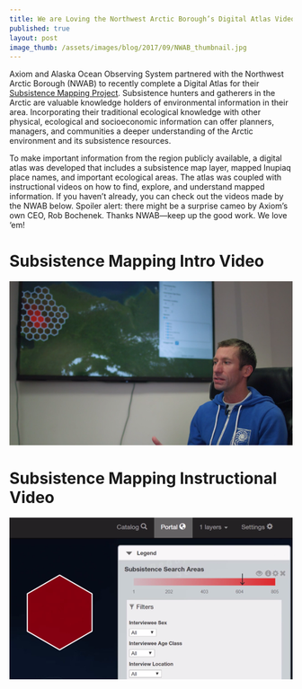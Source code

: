 ```yaml
---
title: We are Loving the Northwest Arctic Borough’s Digital Atlas Videos!
published: true
layout: post
image_thumb: /assets/images/blog/2017/09/NWAB_thumbnail.jpg
---
```


Axiom and Alaska Ocean Observing System partnered with the Northwest Arctic Borough (NWAB) to recently complete a Digital Atlas for their [Subsistence Mapping Project](http://portal.nwabor.org/). Subsistence hunters and gatherers in the Arctic are valuable knowledge holders of environmental information in their area. Incorporating their traditional ecological knowledge with other physical, ecological and socioeconomic information can offer planners, managers, and communities a deeper understanding of the Arctic environment and its subsistence resources.

To make important information from the region publicly available, a digital atlas was developed that includes a subsistence map layer, mapped Inupiaq place names, and important ecological areas. The atlas was coupled with instructional videos on how to find, explore, and understand mapped information.  If you haven’t already, you can check out the videos made by the NWAB below. Spoiler alert: there might be a surprise cameo by Axiom’s own CEO, Rob Bochenek.  Thanks NWAB—keep up the good work. We love ‘em!

Subsistence Mapping Intro Video
===============================

[<img src="/assets/images/blog/2017/09/video-1.png" class="img-responsive pull-left"/>](https://vimeo.com/223815553)

Subsistence Mapping Instructional Video
=======================================

[<img src="/assets/images/blog/2017/09/video-2.png" class="img-responsive pull-left"/>](https://vimeo.com/227939831)
